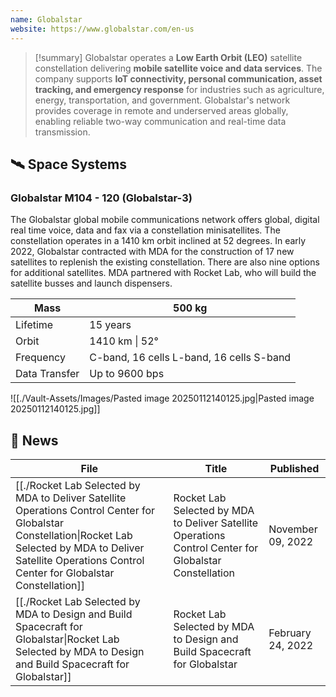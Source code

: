 ```yaml
---
name: Globalstar
website: https://www.globalstar.com/en-us
---
```


>[!summary]
Globalstar operates a **Low Earth Orbit (LEO)** satellite constellation delivering **mobile satellite voice and data services**. The company supports **IoT connectivity, personal communication, asset tracking, and emergency response** for industries such as agriculture, energy, transportation, and government. Globalstar's network provides coverage in remote and underserved areas globally, enabling reliable two-way communication and real-time data transmission.

## 🛰️ Space Systems

### Globalstar M104 - 120 (Globalstar-3)

The Globalstar global mobile communications network offers global, digital real time voice, data and fax via a constellation minisatellites. The constellation operates in a 1410 km orbit inclined at 52 degrees.  In early 2022, Globalstar contracted with MDA for the construction of 17 new satellites to replenish the existing constellation. There are also nine options for additional satellites. MDA partnered with Rocket Lab, who will build the satellite busses and launch dispensers.

| Mass          | 500 kg                                   |
| ------------- | ---------------------------------------- |
| Lifetime      | 15 years                                 |
| Orbit         | 1410 km \| 52°                           |
| Frequency     | C-band, 16 cells L-band, 16 cells S-band |
| Data Transfer | Up to 9600 bps                           |


![[./Vault-Assets/Images/Pasted image 20250112140125.jpg|Pasted image 20250112140125.jpg]]


## 📰 News
| File                                                                                                                                                                                                                       | Title                                                                                                   | Published         |
| -------------------------------------------------------------------------------------------------------------------------------------------------------------------------------------------------------------------------- | ------------------------------------------------------------------------------------------------------- | ----------------- |
| [[./Rocket Lab Selected by MDA to Deliver Satellite Operations Control Center for Globalstar Constellation\|Rocket Lab Selected by MDA to Deliver Satellite Operations Control Center for Globalstar Constellation]] | Rocket Lab Selected by MDA to Deliver Satellite Operations Control Center for Globalstar Constellation  | November 09, 2022 |
| [[./Rocket Lab Selected by MDA to Design and Build Spacecraft for Globalstar\|Rocket Lab Selected by MDA to Design and Build Spacecraft for Globalstar]]                                                             | Rocket Lab Selected by MDA to Design and Build Spacecraft for Globalstar                                | February 24, 2022 |

